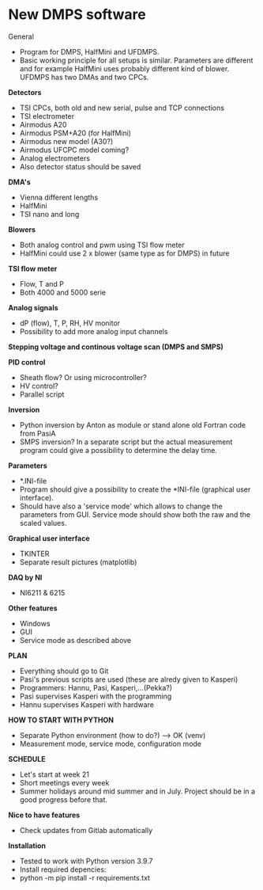 # New DMPS software

General
- Program for DMPS, HalfMini and UFDMPS. 
- Basic working principle for all setups is similar. Parameters are different and for example HalfMini uses probably different kind of blower. UFDMPS has two DMAs and two CPCs.

**Detectors**
- TSI CPCs, both old and new serial, pulse and TCP connections
- TSI electrometer
- Airmodus A20
- Airmodus PSM+A20 (for HalfMini)
- Airmodus new model (A30?)
- Airmodus UFCPC model coming?
- Analog electrometers
- Also detector status should be saved

**DMA's**
- Vienna different lengths
- HalfMini
- TSI nano and long

**Blowers**
- Both analog control and pwm using TSI flow meter
- HalfMini could use 2 x blower (same type as for DMPS) in future

**TSI flow meter**
- Flow, T and P
- Both 4000 and 5000 serie

**Analog signals**
- dP (flow), T, P, RH, HV monitor
- Possibility to add more analog input channels

**Stepping voltage and continous voltage scan (DMPS and SMPS)**

**PID control**
- Sheath flow? Or using microcontroller?
- HV control?
- Parallel script

**Inversion**
- Python inversion by Anton as module or stand alone old Fortran code from PasiA
- SMPS inversion? In a separate script but the actual measurement program could give a possibility to determine the delay time. 

**Parameters**
- *.INI-file
- Program should give a possibility to create the *INI-file (graphical user interface).
- Should have also a 'service mode' which allows to change the parameters from GUI. Service mode should show both the raw and the scaled values.

**Graphical user interface**
- TKINTER
- Separate result pictures (matplotlib)

**DAQ by NI**
- NI6211 & 6215

**Other features**
- Windows
- GUI
- Service mode as described above

**PLAN**
- Everything should go to Git
- Pasi's previous scripts are used (these are alredy given to Kasperi)
- Programmers: Hannu, Pasi, Kasperi,...(Pekka?)
- Pasi supervises Kasperi with the programming
- Hannu supervises Kasperi with hardware

**HOW TO START WITH PYTHON**
- Separate Python environment (how to do?) --> OK (venv)
- Measurement mode, service mode, configuration mode

**SCHEDULE**
- Let's start at week 21
- Short meetings every week 
- Summer holidays around mid summer and in July. Project should be in a good progress before that.

**Nice to have features**
- Check updates from Gitlab automatically

**Installation**
- Tested to work with Python version 3.9.7
- Install required depencies:
- python -m pip install -r requirements.txt




